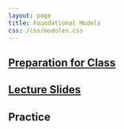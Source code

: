 ```yaml
---
layout: page
title: Foundational Models
css: /css/modules.css
---
```


## [Preparation for Class](PREP/FoundationalModels)

## [Lecture Slides](PPT/FoundationalModels.pptx)

## Practice

